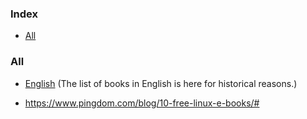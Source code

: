 ### Index

* [All](#all)


### All

* [English](/free-programming-books.md) (The list of books in English is here for historical reasons.)

* https://www.pingdom.com/blog/10-free-linux-e-books/#